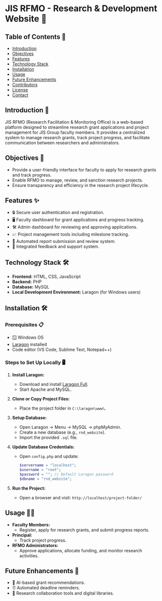 # JIS RFMO - Research & Development Website 🚀

## Table of Contents 📑
- [Introduction](#introduction)
- [Objectives](#objectives)
- [Features](#features)
- [Technology Stack](#technology-stack)
- [Installation](#installation)
- [Usage](#usage)
- [Future Enhancements](#future-enhancements)
- [Contributors](#contributors)
- [License](#license)
- [Contact](#contact)

## Introduction 📖
JIS RFMO (Research Facilitation & Monitoring Office) is a web-based platform designed to streamline research grant applications and project management for JIS Group faculty members. It provides a centralized system to manage research grants, track project progress, and facilitate communication between researchers and administrators.

## Objectives 🎯
- Provide a user-friendly interface for faculty to apply for research grants and track progress.
- Enable RFMO to manage, review, and sanction research projects.
- Ensure transparency and efficiency in the research project lifecycle.

## Features ✨
- 🔒 Secure user authentication and registration.
- 🖥️ Faculty dashboard for grant applications and progress tracking.
- 🛠️ Admin dashboard for reviewing and approving applications.
- 📈 Project management tools including milestone tracking.
- 📝 Automated report submission and review system.
- 📨 Integrated feedback and support system.

## Technology Stack 🛠️
- **Frontend:** HTML, CSS, JavaScript
- **Backend:** PHP
- **Database:** MySQL
- **Local Development Environment:** Laragon (for Windows users)

## Installation 🛠️
### Prerequisites 📋
- 🪟 Windows OS
- [Laragon](https://laragon.org/) installed
- Code editor (VS Code, Sublime Text, Notepad++)

### Steps to Set Up Locally 🖥️
1. **Install Laragon:**
   - Download and install [Laragon Full](https://laragon.org/).
   - Start Apache and MySQL.

2. **Clone or Copy Project Files:**
   - Place the project folder in `C:\laragon\www\`.

3. **Setup Database:**
   - Open Laragon → Menu → MySQL → phpMyAdmin.
   - Create a new database (e.g., `rnd_website`).
   - Import the provided `.sql` file.

4. **Update Database Credentials:**
   - Open `config.php` and update:
     ```php
     $servername = "localhost";
     $username = "root";
     $password = ""; // Default Laragon password
     $dbname = "rnd_website";
     ```

5. **Run the Project:**
   - Open a browser and visit: `http://localhost/project-folder/`

## Usage 🧑‍💻
- **Faculty Members:**
  - Register, apply for research grants, and submit progress reports.
- **Principal:**
  - Track project progress.
- **RFMO Administrators:**
  - Approve applications, allocate funding, and monitor research activities.

## Future Enhancements 🔮
- 🤖 AI-based grant recommendations.
- ⏰ Automated deadline reminders.
- 🤝 Research collaboration tools and digital libraries.

